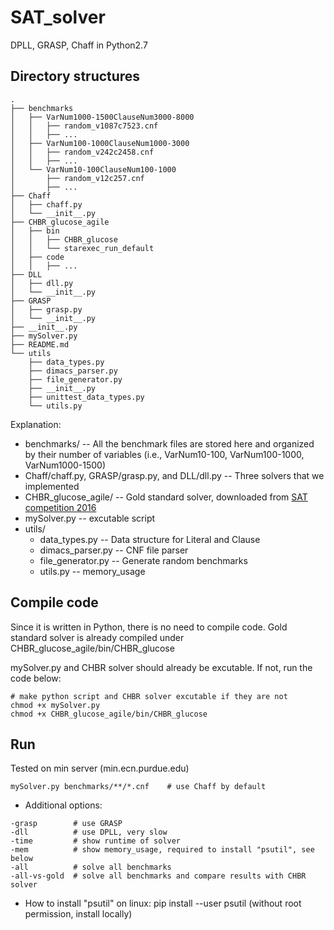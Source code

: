 # SAT_solver
DPLL, GRASP, Chaff in Python2.7


## Directory structures
```
.
├── benchmarks
│   ├── VarNum1000-1500ClauseNum3000-8000
│   │   ├── random_v1087c7523.cnf
│   │   ├── ...
│   ├── VarNum100-1000ClauseNum1000-3000
│   │   ├── random_v242c2458.cnf
│   │   ├── ...
│   └── VarNum10-100ClauseNum100-1000
│       ├── random_v12c257.cnf
│       ├── ...
├── Chaff
│   ├── chaff.py
│   └── __init__.py
├── CHBR_glucose_agile
│   ├── bin
│   │   ├── CHBR_glucose
│   │   └── starexec_run_default
│   ├── code
│   │   ├── ...
├── DLL
│   ├── dll.py
│   └── __init__.py
├── GRASP
│   ├── grasp.py
│   └── __init__.py
├── __init__.py
├── mySolver.py
├── README.md
└── utils
    ├── data_types.py
    ├── dimacs_parser.py
    ├── file_generator.py
    ├── __init__.py
    ├── unittest_data_types.py
    └── utils.py
```

Explanation:
- benchmarks/ -- All the benchmark files are stored here and organized by their number of variables (i.e., VarNum10-100, VarNum100-1000, VarNum1000-1500)
- Chaff/chaff.py, GRASP/grasp.py, and DLL/dll.py -- Three solvers that we implemented
- CHBR_glucose_agile/ -- Gold standard solver, downloaded from [SAT competition 2016](http://baldur.iti.kit.edu/sat-competition-2016/solvers/agile/)
- mySolver.py -- excutable script
- utils/
  - data_types.py      -- Data structure for Literal and Clause
  - dimacs_parser.py   -- CNF file parser
  - file_generator.py  -- Generate random benchmarks
  - utils.py           -- memory_usage


## Compile code
Since it is written in Python, there is no need to compile code.
Gold standard solver is already compiled under CHBR_glucose_agile/bin/CHBR_glucose

mySolver.py and CHBR solver should already be excutable. If not, run the code below:
```
# make python script and CHBR solver excutable if they are not
chmod +x mySolver.py
chmod +x CHBR_glucose_agile/bin/CHBR_glucose
```

## Run
Tested on min server (min.ecn.purdue.edu)
```
mySolver.py benchmarks/**/*.cnf    # use Chaff by default
```

- Additional options:
```
-grasp        # use GRASP
-dll          # use DPLL, very slow
-time         # show runtime of solver
-mem          # show memory_usage, required to install "psutil", see below
-all          # solve all benchmarks
-all-vs-gold  # solve all benchmarks and compare results with CHBR solver
```

- How to install "psutil" on linux:
pip install --user psutil  (without root permission, install locally)
